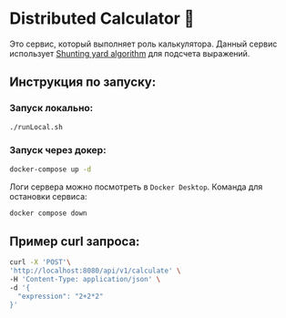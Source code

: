 # Distributed Calculator 🥭

Это сервис, который выполняет роль калькулятора. Данный сервис использует [Shunting yard algorithm](https://en.wikipedia.org/wiki/Shunting_yard_algorithm) для подсчета выражений.

## Инструкция по запуску:

### Запуск локально:

```bash
./runLocal.sh
```

### Запуск через докер:

```bash
docker-compose up -d
```

Логи сервера можно посмотреть в `Docker Desktop`.
Команда для остановки сервиса:

```bash
docker compose down
```

## Пример curl запроса:

```bash
curl -X 'POST'\
'http://localhost:8080/api/v1/calculate' \
-H 'Content-Type: application/json' \
-d '{
  "expression": "2+2*2"
}'
```
